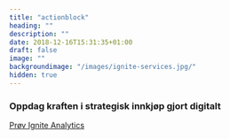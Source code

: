 ```yaml
---
title: "actionblock"
heading: ""
description: ""
date: 2018-12-16T15:31:35+01:00
draft: false
image: ""
backgroundimage: "/images/ignite-services.jpg/"
hidden: true
---
```

<h3 class="actionblock-h3">Oppdag kraften i strategisk innkjøp gjort digitalt​</h3>
<a class="btn btn-primary action-btn" href="/ignite-analytics/demo">Prøv Ignite Analytics</a>
